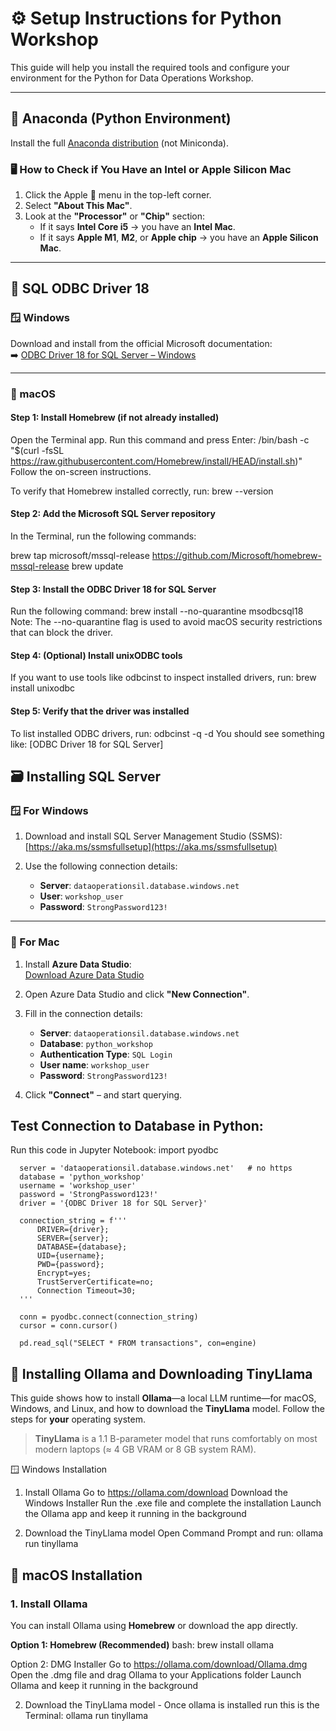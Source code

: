 # ⚙️ Setup Instructions for Python Workshop

This guide will help you install the required tools and configure your environment for the Python for Data Operations Workshop.

---

## 🐍 Anaconda (Python Environment)

Install the full [Anaconda distribution](https://www.anaconda.com/download/success) (not Miniconda).

### 🖥️ How to Check if You Have an Intel or Apple Silicon Mac

1. Click the Apple  menu in the top-left corner.  
2. Select **"About This Mac"**.  
3. Look at the **"Processor"** or **"Chip"** section:  
   - If it says **Intel Core i5** → you have an **Intel Mac**.  
   - If it says **Apple M1**, **M2**, or **Apple chip** → you have an **Apple Silicon Mac**.

---

## 🔌 SQL ODBC Driver 18

### 🪟 Windows

Download and install from the official Microsoft documentation:  
➡️ [ODBC Driver 18 for SQL Server – Windows](https://learn.microsoft.com/en-us/sql/connect/odbc/download-odbc-driver-for-sql-server?view=sql-server-ver17)

---

### 🍎 macOS

#### Step 1: Install Homebrew (if not already installed)

Open the Terminal app.
Run this command and press Enter:
/bin/bash -c "$(curl -fsSL https://raw.githubusercontent.com/Homebrew/install/HEAD/install.sh)"
Follow the on-screen instructions.

To verify that Homebrew installed correctly, run:
brew --version

#### Step 2: Add the Microsoft SQL Server repository
In the Terminal, run the following commands:

brew tap microsoft/mssql-release https://github.com/Microsoft/homebrew-mssql-release
 brew update

#### Step 3: Install the ODBC Driver 18 for SQL Server
Run the following command:
brew install --no-quarantine msodbcsql18
Note: The --no-quarantine flag is used to avoid macOS security restrictions that can block the driver.

#### Step 4: (Optional) Install unixODBC tools
If you want to use tools like odbcinst to inspect installed drivers, run:
brew install unixodbc

#### Step 5: Verify that the driver was installed
To list installed ODBC drivers, run:
odbcinst -q -d
You should see something like:
[ODBC Driver 18 for SQL Server]

## 🗃️ Installing SQL Server

### 🪟 For Windows

1. Download and install SQL Server Management Studio (SSMS):  
   [https://aka.ms/ssmsfullsetup](https://aka.ms/ssmsfullsetup)

2. Use the following connection details:

   - **Server**: `dataoperationsil.database.windows.net`  
   - **User**: `workshop_user`  
   - **Password**: `StrongPassword123!`

---

### 🍎 For Mac

1. Install **Azure Data Studio**:  
   [Download Azure Data Studio](https://learn.microsoft.com/en-us/sql/azure-data-studio/download)

2. Open Azure Data Studio and click **"New Connection"**.

3. Fill in the connection details:

   - **Server**: `dataoperationsil.database.windows.net`  
   - **Database**: `python_workshop`  
   - **Authentication Type**: `SQL Login`  
   - **User name**: `workshop_user`  
   - **Password**: `StrongPassword123!`

4. Click **"Connect"** – and start querying.



## Test Connection to Database in Python:
Run this code in Jupyter Notebook:
      import pyodbc
      
      server = 'dataoperationsil.database.windows.net'   # no https
      database = 'python_workshop'
      username = 'workshop_user'
      password = 'StrongPassword123!'
      driver = '{ODBC Driver 18 for SQL Server}'
      
      connection_string = f'''
          DRIVER={driver};
          SERVER={server};
          DATABASE={database};
          UID={username};
          PWD={password};
          Encrypt=yes;
          TrustServerCertificate=no;
          Connection Timeout=30;
      '''
      
      conn = pyodbc.connect(connection_string)
      cursor = conn.cursor()
      
      pd.read_sql("SELECT * FROM transactions", con=engine)
   





## 🦙 Installing **Ollama** and Downloading **TinyLlama**

This guide shows how to install **Ollama**—a local LLM runtime—for macOS, Windows, and Linux, and how to download the **TinyLlama** model. Follow the steps for **your** operating system.

> **TinyLlama** is a 1.1 B-parameter model that runs comfortably on most modern laptops (≈ 4 GB VRAM or 8 GB system RAM).

🪟 Windows Installation
1. Install Ollama
Go to https://ollama.com/download
Download the Windows Installer
Run the .exe file and complete the installation
Launch the Ollama app and keep it running in the background

2. Download the TinyLlama model
Open Command Prompt and run: ollama run tinyllama

## 🍎 macOS Installation

### 1. Install Ollama

You can install Ollama using **Homebrew** or download the app directly.

**Option 1: Homebrew (Recommended)**
bash: brew install ollama

Option 2: DMG Installer
Go to https://ollama.com/download/Ollama.dmg
Open the .dmg file and drag Ollama to your Applications folder
Launch Ollama and keep it running in the background

2. Download the TinyLlama model -
   Once ollama is installed run this is the Terminal: ollama run tinyllama
